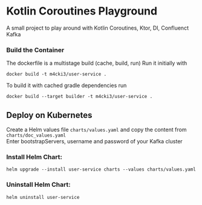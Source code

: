 # Kotlin Coroutines Playground

A small project to play around with Kotlin Coroutines, Ktor, DI, Confluenct Kafka

### Build the Container 
The dockerfile is a multistage build (cache, build, run)
Run it initially with 

```docker build -t m4cki3/user-service .```

To build it with cached gradle dependencies run

```docker build --target builder -t m4cki3/user-service .```


## Deploy on Kubernetes

Create a Helm values file ```charts/values.yaml``` and copy the content from ```charts/doc_values.yaml```  
Enter bootstrapServers, username and password of your Kafka cluster

### Install Helm Chart:

```helm upgrade --install user-service charts --values charts/values.yaml```

### Uninstall Helm Chart:

```helm uninstall user-service```